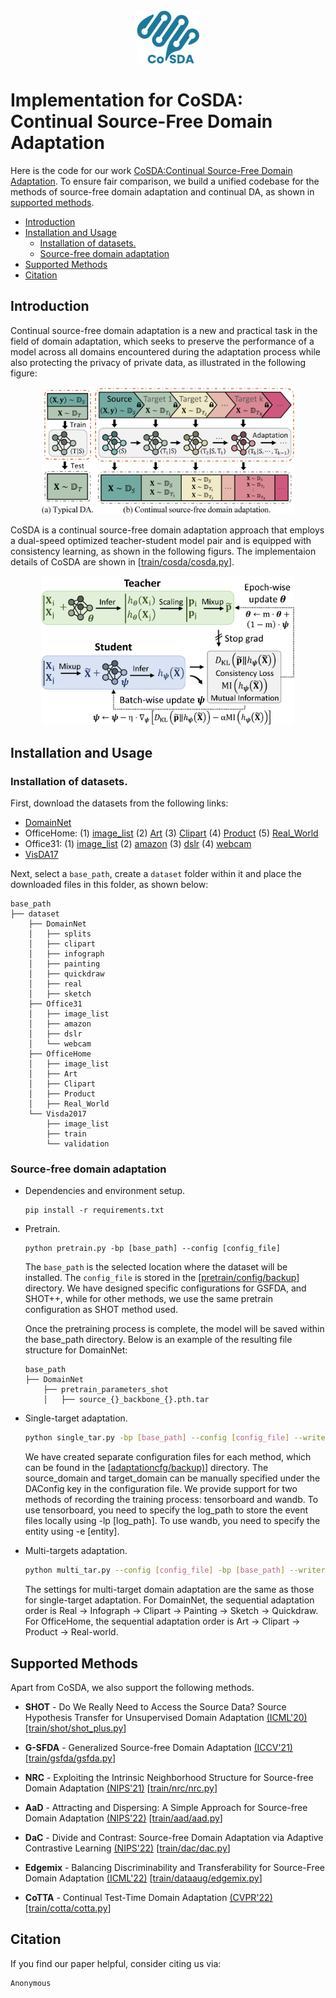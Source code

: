 <div align='center' style="margin-bottom: 10px"><img src='img/logo.png' alt="logo" width="20%" /></div>

# Implementation for CoSDA: Continual Source-Free Domain Adaptation

Here is the code for our work [CoSDA:Continual Source-Free Domain Adaptation](). To ensure fair comparison, we build a unified codebase for the methods of source-free domain adaptation and continual DA, as shown in [supported methods](#supported-methods).

- [Introduction](#introduction)
- [Installation and Usage](#installation-and-usage)
  - [Installation of datasets.](#installation-of-datasets)
  - [Source-free domain adaptation](#source-free-domain-adaptation)
- [Supported Methods](#supported-methods)
- [Citation](#citation)


## Introduction
Continual source-free domain adaptation is a new and practical task in the field of domain adaptation, which seeks to preserve the performance of a model across all domains encountered during the adaptation process while also protecting the privacy of private data, as illustrated in the following figure:
<div align='center'><img src="img/CoSDA_Settings.png" alt="setting of continual SFDA" width="80%"/></div>

CoSDA is a continual source-free domain adaptation approach that employs a dual-speed optimized teacher-student model pair and is equipped with consistency learning, as shown in the following figurs. The implementaion details of CoSDA are shown in \[[train/cosda/cosda.py](train/cosda/cosda.py)\].

<div align='center'><img src="img/CoSDA_Method.png" alt="pipeline of CoSDA" width="80%"/></div>

## Installation and Usage

### Installation of datasets.
First, download the datasets from the following links:

  - [DomainNet](http://ai.bu.edu/M3SDA/)
  - OfficeHome: (1) [image_list](https://cloud.tsinghua.edu.cn/f/ca3a3b6a8d554905b4cd/?dl=1) (2) [Art](https://cloud.tsinghua.edu.cn/f/4691878067d04755beab/?dl=1) (3) [Clipart](https://cloud.tsinghua.edu.cn/f/0d41e7da4558408ea5aa/?dl=1) (4) [Product](https://cloud.tsinghua.edu.cn/f/76186deacd7c4fa0a679/?dl=1) (5) [Real_World](https://cloud.tsinghua.edu.cn/f/dee961894cc64b1da1d7/?dl=1)
  - Office31: (1) [image_list](https://cloud.tsinghua.edu.cn/f/d9bca681c71249f19da2/?dl=1) (2) [amazon](https://cloud.tsinghua.edu.cn/f/edc8d1bba1c740dc821c/?dl=1) (3) [dslr](https://cloud.tsinghua.edu.cn/f/ca6df562b7e64850ad7f/?dl=1) (4) [webcam](https://cloud.tsinghua.edu.cn/f/82b24ed2e08f4a3c8888/?dl=1)
  - [VisDA17](https://ai.bu.edu/visda-2017/)

Next, select a `base_path`, create a `dataset` folder within it and place the downloaded files in this folder, as shown below:
```
base_path
├── dataset
    ├── DomainNet
    │   ├── splits
    │   ├── clipart
    │   ├── infograph
    │   ├── painting
    │   ├── quickdraw
    │   ├── real
    │   ├── sketch
    ├── Office31
    │   ├── image_list
    │   ├── amazon
    │   ├── dslr
    │   └── webcam
    ├── OfficeHome
    │   ├── image_list
    │   ├── Art
    │   ├── Clipart
    │   ├── Product
    │   ├── Real_World
    └── Visda2017
        ├── image_list
        ├── train
        └── validation
```
### Source-free domain adaptation
* Dependencies and environment setup.
  ```
  pip install -r requirements.txt
  ```
* Pretrain.
  ```
  python pretrain.py -bp [base_path] --config [config_file] 
  ```
  The `base_path` is the selected location where the dataset will be installed. The `config_file` is stored in the  \[[pretrain/config/backup](pretrain/config/backup)\] directory. We have designed specific configurations for GSFDA, and SHOT++, while for other methods, we use the same pretrain configuration as SHOT method used. 

  Once the pretraining process is complete, the model will be saved within the base_path directory. Below is an example of the resulting file structure for DomainNet:

  ```
  base_path
  ├── DomainNet
      ├── pretrain_parameters_shot
      │   ├── source_{}_backbone_{}.pth.tar
  ```
  
* Single-target adaptation.
  ```bash
  python single_tar.py -bp [base_path] --config [config_file] --writer [tensorboard / wandb]
  ```
  We have created separate configuration files for each method, which can be found in the \[[adaptationcfg/backup)](adaptationcfg/backup)\] directory. The source_domain and target_domain can be manually specified under the DAConfig key in the configuration file. We provide support for two methods of recording the training process: tensorboard and wandb. To use tensorboard, you need to specify the log_path to store the event files locally using -lp [log_path]. To use wandb, you need to specify the entity using -e [entity].

* Multi-targets adaptation.

  ```bash
  python multi_tar.py --config [config_file] -bp [base_path] --writer [tensorboard / wandb] (-lp [log_path] or -e [entity])
  ```
  The settings for multi-target domain adaptation are the same as those for single-target adaptation. For DomainNet, the sequential adaptation order is Real → Infograph → Clipart → Painting → Sketch → Quickdraw. For OfficeHome, the sequential adaptation order is Art → Clipart → Product → Real-world.

## Supported Methods
Apart from CoSDA, we also support the following methods. 

- **SHOT** - Do We Really Need to Access the Source Data? Source Hypothesis Transfer for Unsupervised Domain Adaptation [(ICML'20)](https://proceedings.mlr.press/v119/liang20a.html) \[[train/shot/shot_plus.py](train/shot/shot_plus.py)\]

- **G-SFDA** - Generalized Source-free Domain Adaptation [(ICCV'21)](https://openaccess.thecvf.com/content/ICCV2021/html/Yang_Generalized_Source-Free_Domain_Adaptation_ICCV_2021_paper.html) \[[train/gsfda/gsfda.py](train/gsfda/gsfda.py)\]

- **NRC** - Exploiting the Intrinsic Neighborhood Structure for Source-free Domain Adaptation [(NIPS'21)](https://proceedings.neurips.cc/paper/2021/hash/f5deaeeae1538fb6c45901d524ee2f98-Abstract.html) \[[train/nrc/nrc.py](train/nrc/nrc.py)\]

- **AaD** - Attracting and Dispersing: A Simple Approach for Source-free Domain Adaptation [(NIPS'22)](https://openreview.net/forum?id=ZlCpRiZN7n) \[[train/aad/aad.py](train/aad/aad.py)\]

- **DaC** - Divide and Contrast: Source-free Domain Adaptation via Adaptive Contrastive Learning [(NIPS'22)](https://arxiv.org/abs/2211.06612) \[[train/dac/dac.py](train/dac/dac.py)\]

- **Edgemix** - Balancing Discriminability and Transferability for Source-Free Domain Adaptation [(ICML'22)](https://proceedings.mlr.press/v162/kundu22a.html) \[[train/dataaug/edgemix.py](train/dataaug/edgemix.py)\]

- **CoTTA** - Continual Test-Time Domain Adaptation [(CVPR'22)](https://openaccess.thecvf.com/content/CVPR2022/html/Wang_Continual_Test-Time_Domain_Adaptation_CVPR_2022_paper.html) \[[train/cotta/cotta.py](train/cotta/cotta.py)\]

## Citation
If you find our paper helpful, consider citing us via:
```
Anonymous
```

